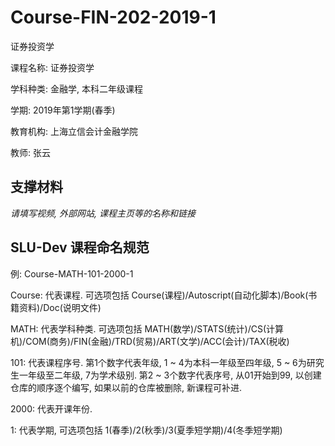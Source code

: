 # Course-FIN-202-2019-1
 证券投资学



课程名称: 证券投资学

学科种类: 金融学, 本科二年级课程

学期: 2019年第1学期(春季)

教育机构: 上海立信会计金融学院

教师: 张云



## 支撑材料

  *请填写视频, 外部网站, 课程主页等的名称和链接*

## SLU-Dev 课程命名规范

例: Course-MATH-101-2000-1

Course: 代表课程. 可选项包括 Course(课程)/Autoscript(自动化脚本)/Book(书籍资料)/Doc(说明文件)

MATH: 代表学科种类. 可选项包括 MATH(数学)/STATS(统计)/CS(计算机)/COM(商务)/FIN(金融)/TRD(贸易)/ART(文学)/ACC(会计)/TAX(税收)

101: 代表课程序号. 第1个数字代表年级, 1 ~ 4为本科一年级至四年级, 5 ~ 6为研究生一年级至二年级, 7为学术级别. 第2 ~ 3个数字代表序号, 从01开始到99, 以创建仓库的顺序逐个编写, 如果以前的仓库被删除, 新课程可补进.

2000: 代表开课年份.

1: 代表学期, 可选项包括 1(春季)/2(秋季)/3(夏季短学期)/4(冬季短学期)
